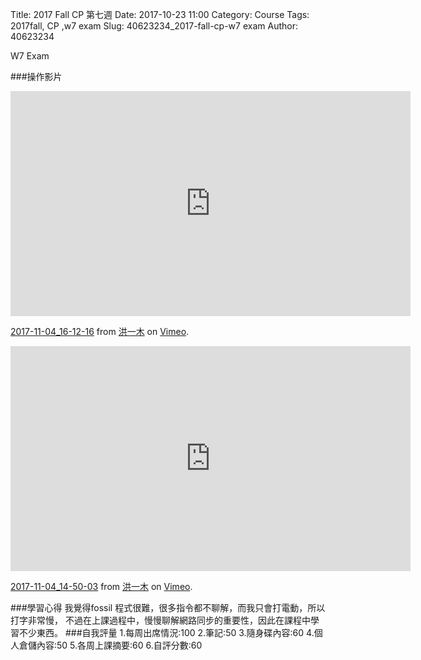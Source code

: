 Title: 2017 Fall CP 第七週
Date: 2017-10-23 11:00
Category: Course
Tags: 2017fall, CP ,w7 exam
Slug: 40623234_2017-fall-cp-w7 exam
Author: 40623234

W7 Exam

<!-- PELICAN_END_SUMMARY -->

###操作影片
<iframe src="https://player.vimeo.com/video/241286889" width="640" height="360" frameborder="0" webkitallowfullscreen mozallowfullscreen allowfullscreen></iframe>
<p><a href="https://vimeo.com/241286889">2017-11-04_16-12-16</a> from <a href="https://vimeo.com/user73737758">洪一木</a> on <a href="https://vimeo.com">Vimeo</a>.</p>
<iframe src="https://player.vimeo.com/video/241286882" width="640" height="360" frameborder="0" webkitallowfullscreen mozallowfullscreen allowfullscreen></iframe>
<p><a href="https://vimeo.com/241286882">2017-11-04_14-50-03</a> from <a href="https://vimeo.com/user73737758">洪一木</a> on <a href="https://vimeo.com">Vimeo</a>.</p>
###學習心得
      我覺得fossil 程式很難，很多指令都不聊解，而我只會打電動，所以打字非常慢，
      不過在上課過程中，慢慢聊解網路同步的重要性，因此在課程中學習不少東西。
###自我評量
       1.每周出席情況:100 
       2.筆記:50 
       3.隨身碟內容:60
       4.個人倉儲內容:50 
       5.各周上課摘要:60 
       6.自評分數:60
